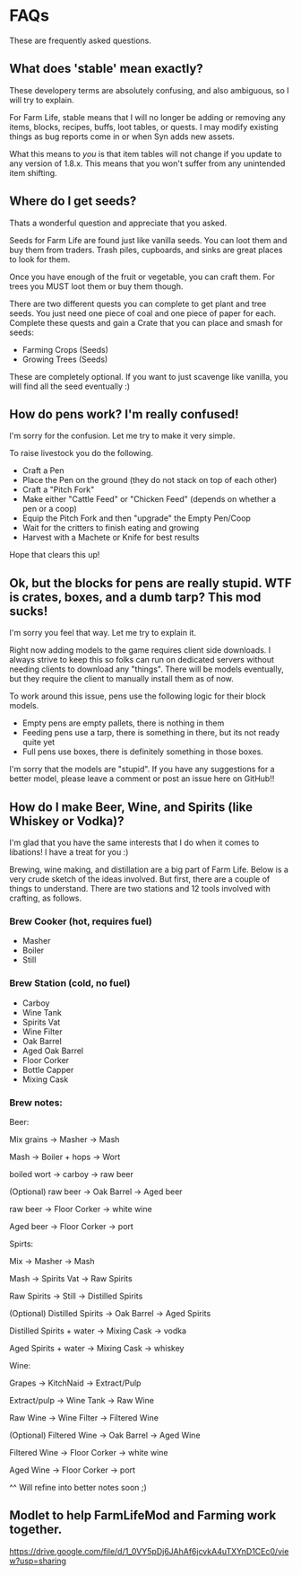 # FAQs

These are frequently asked questions.

## What does 'stable' mean exactly?

These developery terms are absolutely confusing, and also ambiguous, so I will try to explain.

For Farm Life, stable means that I will no longer be adding or removing any items, blocks, recipes, buffs, loot tables, or quests. I may modify existing things as bug reports come in or when Syn adds new assets.

What this means to *you* is that item tables will not change if you update to any version of 1.8.x. This means that you won't suffer from any unintended item shifting.

## Where do I get seeds?

Thats a wonderful question and appreciate that you asked.

Seeds for Farm Life are found just like vanilla seeds. You can loot them and buy them from traders. Trash piles, cupboards, and sinks are great places to look for them.

Once you have enough of the fruit or vegetable, you can craft them. For trees you MUST loot them or buy them though.

There are two different quests you can complete to get plant and tree seeds. You just need one piece of coal and one piece of paper for each. Complete these quests and gain a Crate that you can place and smash for seeds:

- Farming Crops (Seeds)
- Growing Trees (Seeds)

These are completely optional. If you want to just scavenge like vanilla, you will find all the seed eventually :)

## How do pens work? I'm really confused!

I'm sorry for the confusion. Let me try to make it very simple.

To raise livestock you do the following.

- Craft a Pen
- Place the Pen on the ground (they do not stack on top of each other)
- Craft a "Pitch Fork"
- Make either "Cattle Feed" or "Chicken Feed" (depends on whether a pen or a coop)
- Equip the Pitch Fork and then "upgrade" the Empty Pen/Coop
- Wait for the critters to finish eating and growing
- Harvest with a Machete or Knife for best results

Hope that clears this up!

## Ok, but the blocks for pens are really stupid. WTF is crates, boxes, and a dumb tarp? This mod sucks!

I'm sorry you feel that way. Let me try to explain it.

Right now adding models to the game requires client side downloads. I always strive to keep this so folks can run on dedicated servers without needing clients to download any "things". There will be models eventually, but they require the client to manually install them as of now.

To work around this issue, pens use the following logic for their block models.

- Empty pens are empty pallets, there is nothing in them
- Feeding pens use a tarp, there is something in there, but its not ready quite yet
- Full pens use boxes, there is definitely something in those boxes.

I'm sorry that the models are "stupid". If you have any suggestions for a better model, please leave a comment or post an issue here on GitHub!!

## How do I make Beer, Wine, and Spirits (like Whiskey or Vodka)?

I'm glad that you have the same interests that I do when it comes to libations! I have a treat for you :)

Brewing, wine making, and distillation are a big part of Farm Life. Below is a very crude sketch of the ideas involved. But first, there are a couple of things to understand. There are two stations and 12 tools involved with crafting, as follows.

### Brew Cooker (hot, requires fuel)

- Masher
- Boiler
- Still

### Brew Station (cold, no fuel)

- Carboy
- Wine Tank
- Spirits Vat
- Wine Filter
- Oak Barrel
- Aged Oak Barrel
- Floor Corker
- Bottle Capper
- Mixing Cask

### Brew notes:


Beer:

Mix grains -> Masher -> Mash

Mash -> Boiler + hops -> Wort

boiled wort -> carboy ->  raw beer

(Optional) raw beer -> Oak Barrel -> Aged beer

raw beer -> Floor Corker -> white wine

Aged beer -> Floor Corker -> port


Spirts:

Mix -> Masher -> Mash

Mash -> Spirits Vat -> Raw Spirits

Raw Spirits -> Still -> Distilled Spirits

(Optional) Distilled Spirits -> Oak Barrel -> Aged Spirits

Distilled Spirits + water -> Mixing Cask -> vodka

Aged Spirits + water -> Mixing Cask -> whiskey


Wine:

Grapes -> KitchNaid -> Extract/Pulp

Extract/pulp -> Wine Tank -> Raw Wine

Raw Wine -> Wine Filter -> Filtered Wine

(Optional) Filtered Wine -> Oak Barrel -> Aged Wine

Filtered Wine  -> Floor Corker -> white wine

Aged Wine -> Floor Corker -> port

^^ Will refine into better notes soon ;)

## Modlet to help FarmLifeMod and Farming work together.

https://drive.google.com/file/d/1_0VY5pDj6JAhAf6jcvkA4uTXYnD1CEc0/view?usp=sharing
